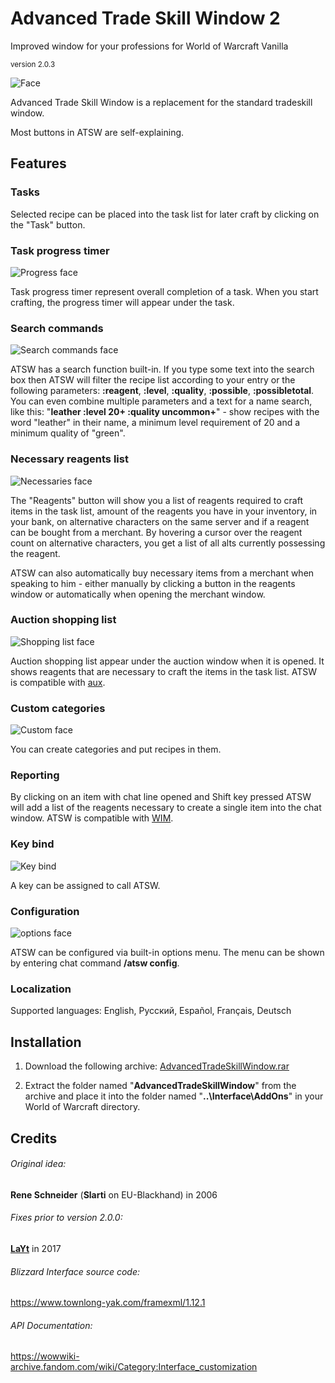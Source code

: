 # Advanced Trade Skill Window 2
Improved window for your professions for World of Warcraft Vanilla

<sub>version 2.0.3</sub>

![Face](https://user-images.githubusercontent.com/40469927/189532764-5301b7d0-448b-4f64-9e36-8d4f0850558c.png)


  Advanced Trade Skill Window is a replacement for the standard tradeskill window.
  
  Most buttons in ATSW are self-explaining.
  
  ## Features
  ### Tasks
  Selected recipe can be placed into the task list for later craft by clicking on the "Task" button.
  
  ### Task progress timer
  ![Progress face](https://user-images.githubusercontent.com/40469927/189532773-1d745b82-9a98-4db6-919d-4ba86f0b4ab2.png)
  
  Task progress timer represent overall completion of a task. When you start crafting, the progress timer will appear under the task.


  ### Search commands
  
  ![Search commands face](https://user-images.githubusercontent.com/40469927/189532786-b064c4fe-b156-42df-b45f-09bed5b6e3d3.png)
  
  ATSW has a search function built-in. If you type some text into the search box then ATSW will filter the recipe list according to your entry or the following parameters: **:reagent**, **:level**, **:quality**, **:possible**, **:possibletotal**. You can even combine multiple parameters and a text for a name search, like this:
"**leather :level 20+ :quality uncommon+**" - show recipes with the word "leather" in their name, a minimum level requirement of 20 and a minimum quality of "green".
  
  
  ### Necessary reagents list
  
  ![Necessaries face](https://user-images.githubusercontent.com/40469927/189532793-dc72aceb-4eac-4e72-9b86-9cdec2fc4e3e.png)
  
  The "Reagents" button will show you a list of reagents required to craft items in the task list, amount of the reagents you have in your inventory, in your bank, on alternative characters on the same server and if a reagent can be bought from a merchant. By hovering a cursor over the reagent count on alternative characters, you get a list of all alts currently possessing the reagent.

  ATSW can also automatically buy necessary items from a merchant when speaking to him - either manually by clicking a button in the reagents window or automatically when opening the merchant window.
  
  ### Auction shopping list
  
  ![Shopping list face](https://user-images.githubusercontent.com/40469927/189533362-11b26c25-e929-4da5-a89a-39200e7d4507.png)
  
  Auction shopping list appear under the auction window when it is opened. It shows reagents that are necessary to craft the items in the task list. ATSW is compatible with [aux](https://github.com/shirsig/aux-addon-vanilla).
  
  ### Custom categories
  
  ![Custom face](https://user-images.githubusercontent.com/40469927/189538423-2dc6329e-a606-424c-9feb-6adb6e6b8fe1.png)

  You can create categories and put recipes in them.
  
  
  ### Reporting

  By clicking on an item with chat line opened and Shift key pressed ATSW will add a list of the reagents necessary to create a single item into the chat window. ATSW is compatible with [WIM](https://github.com/shirsig/WIM).
  
  
  ### Key bind
  
  ![Key bind](https://user-images.githubusercontent.com/40469927/189544429-c2a3bbe9-2eb8-44c1-b03f-5460f954513c.png)
  
  A key can be assigned to call ATSW.
  
  
  ### Configuration
  
  ![options face](https://user-images.githubusercontent.com/40469927/189533127-e298a512-2d4f-4edf-ac79-599cbf9875cb.png)
  
  ATSW can be configured via built-in options menu. The menu can be shown by entering chat command **/atsw config**.


  ### Localization
  Supported languages: English, Русский, Español, Français, Deutsch

  ## Installation
  1. Download the following archive: [AdvancedTradeSkillWindow.rar](https://github.com/Shellyoung/Advanced-Trade-Skill-Window/releases/download/2.0.2/AdvancedTradeSkillWindow.rar)
  
  2. Extract the folder named 	"**AdvancedTradeSkillWindow**" from the archive and place it into the folder named 	"**..\Interface\AddOns**" in your World of Warcraft directory.
  
  ## Credits
  
  ###### Original idea:
  **Rene Schneider** (**Slarti** on EU-Blackhand) in 2006 
  
  ###### Fixes prior to version 2.0.0:
  [**LaYt**](https://github.com/laytya) in 2017
  
  ###### Blizzard Interface source code:
  https://www.townlong-yak.com/framexml/1.12.1
  
  ###### API Documentation:
  https://wowwiki-archive.fandom.com/wiki/Category:Interface_customization
